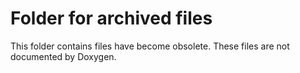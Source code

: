 Folder for archived files
=========================

This folder contains files have become obsolete. These files are not documented by Doxygen.